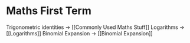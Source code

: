 # Maths First Term
Trigonometric identities -> [[Commonly Used Maths Stuff]]
Logarithms -> [[Logarithms]]
Binomial Expansion -> [[Binomial Expansion]]